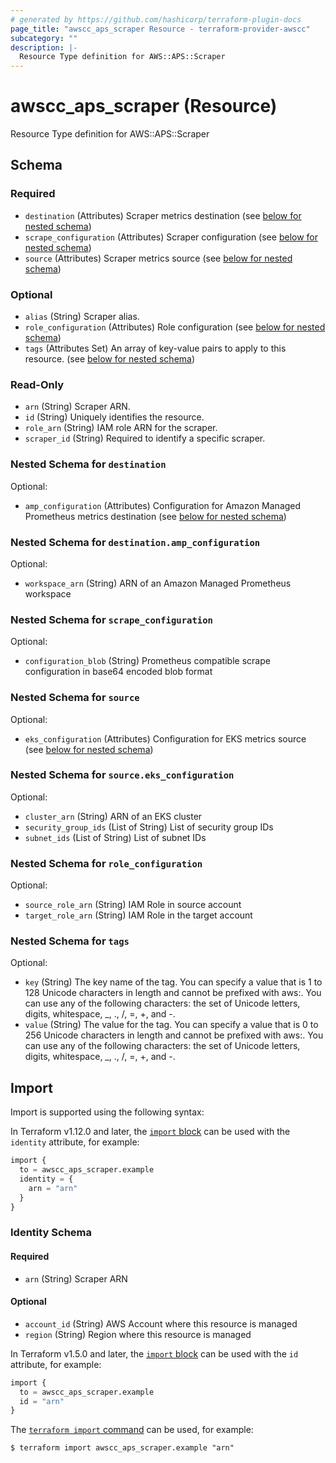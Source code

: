 ```yaml
---
# generated by https://github.com/hashicorp/terraform-plugin-docs
page_title: "awscc_aps_scraper Resource - terraform-provider-awscc"
subcategory: ""
description: |-
  Resource Type definition for AWS::APS::Scraper
---
```


# awscc_aps_scraper (Resource)

Resource Type definition for AWS::APS::Scraper



<!-- schema generated by tfplugindocs -->
## Schema

### Required

- `destination` (Attributes) Scraper metrics destination (see [below for nested schema](#nestedatt--destination))
- `scrape_configuration` (Attributes) Scraper configuration (see [below for nested schema](#nestedatt--scrape_configuration))
- `source` (Attributes) Scraper metrics source (see [below for nested schema](#nestedatt--source))

### Optional

- `alias` (String) Scraper alias.
- `role_configuration` (Attributes) Role configuration (see [below for nested schema](#nestedatt--role_configuration))
- `tags` (Attributes Set) An array of key-value pairs to apply to this resource. (see [below for nested schema](#nestedatt--tags))

### Read-Only

- `arn` (String) Scraper ARN.
- `id` (String) Uniquely identifies the resource.
- `role_arn` (String) IAM role ARN for the scraper.
- `scraper_id` (String) Required to identify a specific scraper.

<a id="nestedatt--destination"></a>
### Nested Schema for `destination`

Optional:

- `amp_configuration` (Attributes) Configuration for Amazon Managed Prometheus metrics destination (see [below for nested schema](#nestedatt--destination--amp_configuration))

<a id="nestedatt--destination--amp_configuration"></a>
### Nested Schema for `destination.amp_configuration`

Optional:

- `workspace_arn` (String) ARN of an Amazon Managed Prometheus workspace



<a id="nestedatt--scrape_configuration"></a>
### Nested Schema for `scrape_configuration`

Optional:

- `configuration_blob` (String) Prometheus compatible scrape configuration in base64 encoded blob format


<a id="nestedatt--source"></a>
### Nested Schema for `source`

Optional:

- `eks_configuration` (Attributes) Configuration for EKS metrics source (see [below for nested schema](#nestedatt--source--eks_configuration))

<a id="nestedatt--source--eks_configuration"></a>
### Nested Schema for `source.eks_configuration`

Optional:

- `cluster_arn` (String) ARN of an EKS cluster
- `security_group_ids` (List of String) List of security group IDs
- `subnet_ids` (List of String) List of subnet IDs



<a id="nestedatt--role_configuration"></a>
### Nested Schema for `role_configuration`

Optional:

- `source_role_arn` (String) IAM Role in source account
- `target_role_arn` (String) IAM Role in the target account


<a id="nestedatt--tags"></a>
### Nested Schema for `tags`

Optional:

- `key` (String) The key name of the tag. You can specify a value that is 1 to 128 Unicode characters in length and cannot be prefixed with aws:. You can use any of the following characters: the set of Unicode letters, digits, whitespace, _, ., /, =, +, and -.
- `value` (String) The value for the tag. You can specify a value that is 0 to 256 Unicode characters in length and cannot be prefixed with aws:. You can use any of the following characters: the set of Unicode letters, digits, whitespace, _, ., /, =, +, and -.

## Import

Import is supported using the following syntax:

In Terraform v1.12.0 and later, the [`import` block](https://developer.hashicorp.com/terraform/language/import) can be used with the `identity` attribute, for example:

```terraform
import {
  to = awscc_aps_scraper.example
  identity = {
    arn = "arn"
  }
}
```

<!-- schema generated by tfplugindocs -->
### Identity Schema

#### Required

- `arn` (String) Scraper ARN

#### Optional

- `account_id` (String) AWS Account where this resource is managed
- `region` (String) Region where this resource is managed

In Terraform v1.5.0 and later, the [`import` block](https://developer.hashicorp.com/terraform/language/import) can be used with the `id` attribute, for example:

```terraform
import {
  to = awscc_aps_scraper.example
  id = "arn"
}
```

The [`terraform import` command](https://developer.hashicorp.com/terraform/cli/commands/import) can be used, for example:

```shell
$ terraform import awscc_aps_scraper.example "arn"
```
